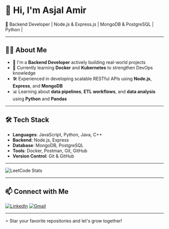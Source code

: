 # 👋 Hi, I'm Asjal Amir

🚀 Backend Developer | Node.js & Express.js | MongoDB & PostgreSQL | Python |

---

## 👨‍💻 About Me

- 🎯 I'm a **Backend Developer** actively building real-world projects
- 🌱 Currently learning **Docker** and **Kubernetes** to strengthen DevOps knowledge
- 🛠️ Experienced in developing scalable RESTful APIs using **Node.js**, **Express**, and **MongoDB**
- 📊 Learning about **data pipelines**, **ETL workflows**, and **data analysis** using **Python** and **Pandas**

---

## 🛠️ Tech Stack

- **Languages**: JavaScript, Python, Java, C++
- **Backend**: Node.js, Express
- **Database**: MongoDB, PostgreSQL
- **Tools**: Docker, Postman, Git, GitHub
- **Version Control**: Git & GitHub

---

![LeetCode Stats](https://leetcard.jacoblin.cool/asjalamir?theme=dark&font=Karma&ext=activity)

---


## 📫 Connect with Me

[![LinkedIn](https://img.shields.io/badge/LinkedIn-blue?logo=linkedin&logoColor=white)](https://linkedin.com/in/asjal-amir)
[![Gmail](https://img.shields.io/badge/Gmail-red?logo=gmail&logoColor=white)](mohdasjal1@gmail.com)

---

⭐️ Star your favorite repositories and let's grow together!

